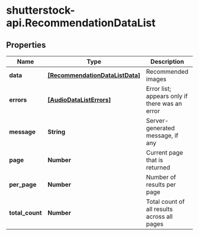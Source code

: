 # shutterstock-api.RecommendationDataList

## Properties
Name | Type | Description | Notes
------------ | ------------- | ------------- | -------------
**data** | [**[RecommendationDataListData]**](RecommendationDataListData.md) | Recommended images | [optional] 
**errors** | [**[AudioDataListErrors]**](AudioDataListErrors.md) | Error list; appears only if there was an error | [optional] 
**message** | **String** | Server-generated message, if any | [optional] 
**page** | **Number** | Current page that is returned | [optional] 
**per_page** | **Number** | Number of results per page | [optional] 
**total_count** | **Number** | Total count of all results across all pages | [optional] 


